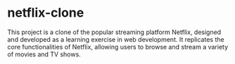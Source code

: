 # netflix-clone
This project is a clone of the popular streaming platform Netflix, designed and developed as a learning exercise in web development. It replicates the core functionalities of Netflix, allowing users to browse and stream a variety of movies and TV shows.
